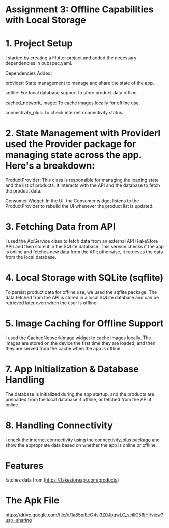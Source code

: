 # Assignment 3: Offline Capabilities with Local Storage
# 1. Project Setup
I started by creating a Flutter project and added the necessary dependencies in pubspec.yaml.

Dependencies Added:

provider: State management to manage and share the state of the app.

sqflite: For local database support to store product data offline.

cached_network_image: To cache images locally for offline use.

connectivity_plus: To check internet connectivity status.
# 2. State Management with ProviderI used the Provider package for managing state across the app. Here's a breakdown:

ProductProvider: This class is responsible for managing the loading state and the list of products. It interacts with the API and the database to fetch the product data.

Consumer Widget: In the UI, the Consumer widget listens to the ProductProvider to rebuild the UI whenever the product list is updated.
# 3. Fetching Data from API
I used the ApiService class to fetch data from an external API (FakeStore API) and then store it in the SQLite database. This service checks if the app is online and fetches new data from the API; otherwise, it retrieves the data from the local database.
# 4. Local Storage with SQLite (sqflite)
To persist product data for offline use, we used the sqflite package. The data fetched from the API is stored in a local SQLite database and can be retrieved later even when the user is offline.
# 5. Image Caching for Offline Support
I used the CachedNetworkImage widget to cache images locally. The images are stored on the device the first time they are loaded, and then they are served from the cache when the app is offline.
# 7. App Initialization & Database Handling
The database is initialized during the app startup, and the products are preloaded from the local database if offline, or fetched from the API if online.
# 8. Handling Connectivity
I check the internet connectivity using the connectivity_plus package and show the appropriate data based on whether the app is online or offline.
# Features
fatches data from (https://fakestoreapi.com/products)

# The Apk File
https://drive.google.com/file/d/1a85piEeO4si3Z0JbqwLC_seiIiC56jHj/view?usp=sharing
